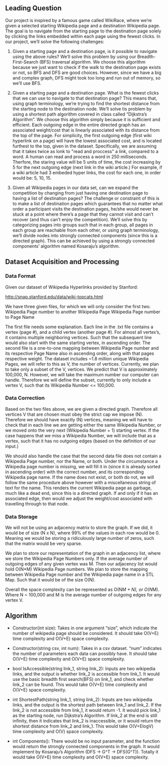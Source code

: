 ## Leading Question 

Our project is inspired by a famous game called WikiRace, where we’re given a selected starting Wikipedia page and a destination Wikipedia page. The goal is to navigate from the starting page to the destination page solely by clicking the links embedded within each page using the fewest clicks. In our project, we’ll solve the following challenges:

1) Given a starting page and a destination page, is it possible to navigate using the above rules? We’ll solve this problem by using our Breadth-First-Search (BFS) traversal algorithm. We choose this algorithm because we just want to check if the walk to the destination page exists or not, so BFS and DFS are good choices. However, since we have a big and complex graph, DFS might took too long and run out of memory, so we’ll use BFS.

2) Given a starting page and a destination page. What is the fewest clicks that we can use to navigate to that destination page? This means that, using graph terminology, we’re trying to find the shortest distance from the starting node to the destination node. We’ll solve tis problem by using a shortest path algorithm covered in class called “Dijkstra’s Algorithm”. We choose this algorithm simply because it is sufficient and efficient. Each outgoing edge in the entire directed graph has an associated weight/cost that is linearly associated with its distance from the top of the page. For simplicity, the first outgoing edge (first wiki hyperlink on a page) will have the lowest associated cost, and is located furthest to the top, given in the dataset. Specifically, we are assuming that it takes twice as lonk to "read and proccess" a link, compared to a word. A human can read and process a word in 250 milliseconds. Therfore, the staring value will be 5 units of time, the cost increasing by 5 for the next outgoing edge (next link in the wiki article.) For example, if a wiki article had 3 embeded hyper links, the cost for each one, in order would be: 5, 10, 15. 

3) Given all Wikipedia pages in our data set, can we expand the competition by changing from just having one destination page to having a list of destination pages? The challenge or constraint of this is to make a list of destination pages which guarantees that no matter what order a participant visits the destination pages, he/she would never be stuck at a point where there’s a page that they cannot visit and can’t recover (and thus can’t enjoy the competition). We’ll solve this by categorizing pages into groups such that in each group, all pages in each group are reachable from each other, or using graph terminology, we’ll divide nodes into strongly connected components (since this is a directed graph). This can be achieved by using a strongly connected components’ algorithm named Kosaraju’s algorithm.




## Dataset Acquisition and Processing

### Data Format
Given our dataset of Wikipedia Hyperlinks provided by Stanford:

http://snap.stanford.edu/data/wiki-topcats.html

We have three given files, for which we will only consider the first two.
Wikipedia Page number to another Wikipedia Page 
Wikipedia Page number to Page Name 

The first file needs some explanation. Each line in the .txt file contains a vertex (page #), and a child vertex (another page #). For almost all vertex’s, it contains multiple neighboring vertices. Such that the subsequent line would also start with the same starting vertex, in ascending order. The second file is a one-to-one mapping between Wikipedia Page number and its respective Page Name also in ascending order, along with that pages respective weight. The dataset includes ~1.8 million unique Wikipedia Pages, we will refer to this as V, the number of vertices. Currently, we plan to take only a subset of the V, vertices. We predict that V is approximately 100,000, N. However, we will take the maximum number our computer can handle. Therefore we will define the subset, currently to only include a vertex V, such that its Wikipedia Number <= 100,000.


### Data Correction

Based on the two files above, we are given a directed graph. Therefore all vertices V that are chosen must obey the strict cap we impose (N). Therefore we should have exactly (N) vertices, meaning we will have to check that in each line we are getting either the same Wikipedia Number, or we moved onto the very next (Wikipedia Number + 1) starting vertex. If the case happens that we miss a Wikipedia Number, we will include that as a vertex, such that it has no outgoing edges (based on the definition of our input.) 

We should also handle the case that the second data file does not contain a Wikipedia Page number, nor the Name, or both. Under the circumstance a Wikipedia page number is missing, we will fill it in (since it is already sorted in ascending order) with the correct number, and its corresponding Wikipedia page name. If the name does not exist, or both do not, we will follow the same procedure above however with a miscellaneous string of text for the name. This renders the current Wikipedia page as garbage, much like a dead end, since this is a directed graph. If and only if it has an associated edge, then would we adjust the weight/cost associated with travelling through to that node.


### Data Storage

We will not be using an adjacency matrix to store the graph. If we did, it would be of size (N x N), where 99% of the values in each row would be 0. Meaning we would be storing a ridiculously large number of zeros, such that the matrix would be very sparse.

We plan to store our representation of the graph in an adjacency list, where we store the Wikipedia Page Numbers only. If the average number of outgoing edges of any given vertex was M. Then our adjacency list would hold O(N*M) Wikipedia Page numbers. We plan to store the mapping between Wikipedia Page number and the Wikipedia page name in a STL Map. Such that it would be of the size O(N).

Overall the space complexity can be represented as O(N*M + N), or O(N*M). Where N ~ 100,000 and M is the average number of outgoing edges for any vertex V.


## Algorithm 

- Constructor(int size): 
Takes in one argument “size”, which indicate the number of wikipedia page should be considered. It should take O(V+E) time complexity and O(V+E) space complexity.

- Constructor(string csv, int num):
Takes in a csv dataset. “num” indicates the number of parameters each data can possibly have.
It should take O(V+E) time complexity and O(V+E) space complexity.

- bool IsAccessible(string link_1, string link_2):
Inputs are two wikipedia links, and the output is whether link_2 is accessible from link_1. 
It would use the basic breadth first search(BFS) on link_1, and check whether link_2 can be found. This would take O(V+E) time complexity and O(V+E) space complexity.

- int ShortestPath(string link_1, string link_2):
Inputs are two wikipedia links, and the output is the shortest path between link_1 and link_2. If the link_2 is not accessible from link_1, it would return -1.
It would pick link_1 as the starting node, run Dijkstra’s Algorithm. If link_2 at the end is still infinity, then it indicates that link_2 is inaccessible, or it would return the shortest distance from link_2 and link_1. This would take O(V+ElogV) time complexity and O(V) space complexity.

- int Components():
There would be no input parameter, and the function would return the strongly connected components in the graph. It would implement by Kosaraju’s Algorithm (DFS → G^T → DFS(G^T)). Totally it would take O(V+E) time complexity and O(V+E) space complexity.